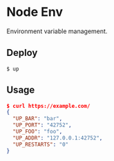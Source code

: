
# Node Env

Environment variable management.

## Deploy

```
$ up
```

## Usage

```json
$ curl https://example.com/
{
  "UP_BAR": "bar",
  "UP_PORT": "42752",
  "UP_FOO": "foo",
  "UP_ADDR": "127.0.0.1:42752",
  "UP_RESTARTS": "0"
}
```
